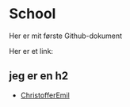 # School

Her er mit første Github-dokument

Her er et link:

## jeg er en h2

* [ChristofferEmil](http://Christofferemil.dk)

